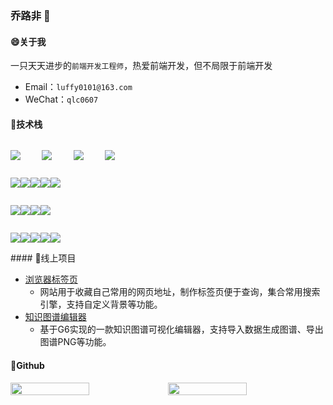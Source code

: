 ### 乔路非 👋

#### 😄关于我
一只天天进步的`前端开发工程师`，热爱前端开发，但不局限于前端开发

- Email：`luffy0101@163.com`
- WeChat：`qlc0607`

#### 🤩技术栈

<div style="display:flex;flex-direction:row">
<div style="width:10%">

![](https://img.shields.io/badge/Code-JavaScript-informational?style=flat&logo=JavaScript&logoColor=white&color=F7DF1E)

</div>
<div style="width:10%">

![](https://img.shields.io/badge/Code-TypeScript-informational?style=flat&logo=TypeScript&logoColor=white&color=007acc)

</div>
<div style="width:10%">

![](https://img.shields.io/badge/Code-Vue.js-informational?style=flat&logo=vue.js&logoColor=white&color=4FC08D)

</div>
<div style="width:10%">

![](https://img.shields.io/badge/Code-React-informational?style=flat&logo=react&logoColor=white&color=61DAFB)

</div>
</div>

<div style="display:flex">

<div>

![](https://img.shields.io/badge/UI-Element-informational?style=flat&logo=element&logoColor=white&color=409eff)

</div>
<div>

![](https://img.shields.io/badge/UI-Vuetify-informational?style=flat&logo=vuetify&logoColor=white&color=1867C0)

</div>
<div>

![](https://img.shields.io/badge/UI-Layui-informational?style=flat&logo=Layui&logoColor=white&color=393C48)

</div>
<div>

![](https://img.shields.io/badge/UI-Echarts-informational?style=flat&logo=Echarts&logoColor=white&color=AA344D)

</div>
<div>

![](https://img.shields.io/badge/UI-G6-informational?style=flat&logo=G6&logoColor=white&color=7751F6)

</div>

</div>
<div style="display:flex">

<div>

![](https://img.shields.io/badge/Code-Node.js-informational?style=flat&logo=Node.js&logoColor=white&color=339933)

</div>
<div>

![](https://img.shields.io/badge/Code-Python-informational?style=flat&logo=Python&logoColor=white&color=3776AB)

</div>
<div>

![](https://img.shields.io/badge/Code-Java-informational?style=flat&logo=Java&logoColor=white&color=007396)

</div>
<div>

![](https://img.shields.io/badge/Code-MySQL-informational?style=flat&logo=MySQL&logoColor=white&color=4479A1)

</div>

</div>
<div style="display:flex">

<div>

![](https://img.shields.io/badge/其它-ES6-informational?style=flat&logo=ES6&logoColor=white&color=F5DC1F)

</div>
<div>

![](https://img.shields.io/badge/其它-ESLint-informational?style=flat&logo=ES&logoColor=white&color=4B32C3)

</div>
<div>

![](https://img.shields.io/badge/其它-Less-informational?style=flat&logo=Less&logoColor=white&color=1D365D)

</div>
<div>

![](https://img.shields.io/badge/其它-Webpack-informational?style=flat&logo=Es&logoColor=white&color=8DD6F9)

</div>
<div>

![](https://img.shields.io/badge/其它-微信小程序-informational?style=flat&logo=Es&logoColor=white&color=7BB32E)

</div>

</div>
#### 🤗线上项目

- [浏览器标签页](http://postacode.cn/#/)
  - 网站用于收藏自己常用的网页地址，制作标签页便于查询，集合常用搜索引擎，支持自定义背景等功能。
- [知识图谱编辑器](http://175.24.122.85:1030/)
  - 基于G6实现的一款知识图谱可视化编辑器，支持导入数据生成图谱、导出图谱PNG等功能。

#### 🧐Github
<div style="display:flex;align-items:flex-end">

<img src= "https://github-readme-stats.vercel.app/api/top-langs/?username=qiaolufei&layout=compact&theme=dark" style="width:50%;"/>

<img src="https://github-readme-stats.vercel.app/api?username=qiaolufei&show_icons=true&theme=dark" style="width:50%"/>

</div>

